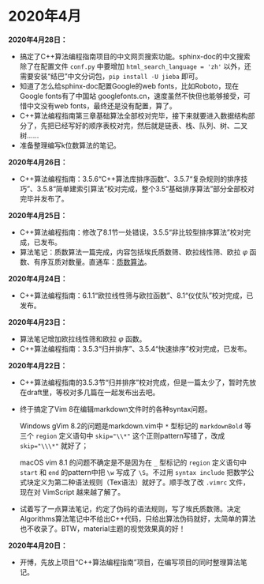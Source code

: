 # 2020年4月

**2020年4月28日：**

- 搞定了C++算法编程指南项目的中文网页搜索功能。sphinx-doc的中文搜索除了在配置文件 ``conf.py`` 中要增加 ``html_search_language = 'zh'`` 以外，还需要安装“结巴”中文分词包，``pip install -U jieba`` 即可。
- 知道了怎么给sphinx-doc配置Google的web fonts，比如Roboto，现在Google fonts有了中国站 googlefonts.cn，速度虽然不快但也能够接受，可惜中文没有web fonts，最终还是没有配置，算了。
- C++算法编程指南第三章基础算法全部校对完毕，接下来就要进入数据结构部分了，先把已经写好的顺序表校对完，然后就是链表、栈、队列、树、二叉树......
- 准备整理编写k位数算法的笔记。

**2020年4月26日：**

- C++算法编程指南：3.5.6“C++算法库排序函数”、3.5.7“复杂规则的排序技巧”、3.5.8“简单建索引算法”校对完成，整个3.5“基础排序算法”部分全部校对完毕并发布了。

**2020年4月25日：**

- C++算法编程指南：修改了8.1节一处错误，3.5.5“非比较型排序算法”校对完成，已发布。
- 算法笔记：质数算法一篇完成，内容包括埃氏质数筛、欧拉线性筛、欧拉 $\varphi$ 函数、有序互质对数量。直通车：[质数算法](notes/algos/numeric_algos/prime_algos.md)。

**2020年4月24日：**

- C++算法编程指南：6.1.1“欧拉线性筛与欧拉函数”、8.1“仪仗队”校对完成，已发布。

**2020年4月23日：**

- 算法笔记增加欧拉线性筛和欧拉 $\varphi$ 函数。
- C++算法编程指南：3.5.3“归并排序”、3.5.4“快速排序”校对完成，已发布。

**2020年4月22日：**

- C++算法编程指南的3.5.3节“归并排序”校对完成，但是一篇太少了，暂时先放在draft里，等校对多几篇在一起发布出去吧。
- 终于搞定了Vim 8在编辑markdown文件时的各种syntax问题。

    Windows gVim 8.2的问题是markdown.vim中 ``*`` 型标记的 ``markdownBold`` 等三个 ``region`` 定义语句中 ``skip="\\*"`` 这个正则pattern写错了，改成 ``skip="\\\*"`` 就好了；

    macOS vim 8.1 的问题不确定是不是因为在 ``_`` 型标记的 ``region`` 定义语句中 ``start`` 和 ``end`` 的pattern中把 ``\w`` 写成了 ``\S``。不过用 ``syntax include`` 把数学公式块定义为第二种语法规则（Tex语法）就好了。顺手改了改 ``.vimrc`` 文件，现在对 VimScript 越来越了解了。

- 试着写了一点算法笔记，约定了伪码的语法规则，写了埃氏质数筛。决定Algorithms算法笔记中不给出C++代码，只给出算法伪码就好，太简单的算法也不收录了。BTW，material主题的视觉效果真的好！

**2020年4月20日：**

- 开博，先放上项目“C++算法编程指南”项目，在编写项目的同时整理算法笔记。
